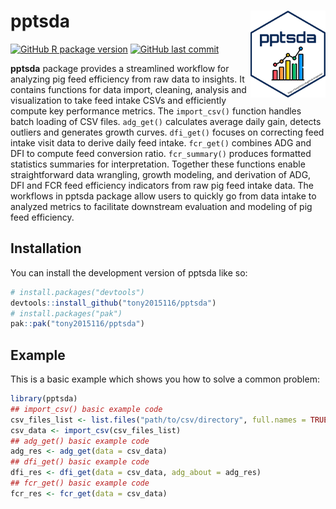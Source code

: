 # pptsda <a href='https://tony2015116.github.io/pptsda/'><img src='man/figures/logo.svg'  width="120" align="right" />
<!--apple-touch-icon-120x120.png-->
<!-- <picture><source srcset="reference/figures/apple-touch-icon-120x120.png" media="(prefers-color-scheme: dark)"></picture> -->
<!-- badges: start -->
[![GitHub R package version](https://img.shields.io/github/r-package/v/tony2015116/pptsda)](#)
[![GitHub last commit](https://img.shields.io/github/last-commit/tony2015116/pptsda)](#)
<!-- badges: end -->

**pptsda** package provides a streamlined workflow for analyzing pig feed efficiency from raw data to insights. It contains functions for data import, cleaning, analysis and visualization to take feed intake CSVs and efficiently compute key performance metrics. The `import_csv()` function handles batch loading of CSV files. `adg_get()` calculates average daily gain, detects outliers and generates growth curves. `dfi_get()` focuses on correcting feed intake visit data to derive daily feed intake. `fcr_get()` combines ADG and DFI to compute feed conversion ratio. `fcr_summary()` produces formatted statistics summaries for interpretation. Together these functions enable straightforward data wrangling, growth modeling, and derivation of ADG, DFI and FCR feed efficiency indicators from raw pig feed intake data. The workflows in pptsda package allow users to quickly go from data intake to analyzed metrics to facilitate downstream evaluation and modeling of pig feed efficiency.

## Installation

You can install the development version of pptsda like so:

``` r
# install.packages("devtools")
devtools::install_github("tony2015116/pptsda")
# install.packages("pak")
pak::pak("tony2015116/pptsda")
```

## Example

This is a basic example which shows you how to solve a common problem:

``` r
library(pptsda)
## import_csv() basic example code
csv_files_list <- list.files("path/to/csv/directory", full.names = TRUE, pattern = ".csv")
csv_data <- import_csv(csv_files_list)
## adg_get() basic example code
adg_res <- adg_get(data = csv_data)
## dfi_get() basic example code
dfi_res <- dfi_get(data = csv_data, adg_about = adg_res) 
## fcr_get() basic example code
fcr_res <- fcr_get(data = csv_data)
```

